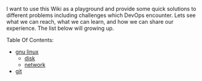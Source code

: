 I want to use this Wiki as a playground and provide some quick solutions to different problems including challenges which DevOps encounter. Lets see what we can reach, what we can learn, and how we can share our experience.
The list below will growing up.

Table Of Contents:
* [gnu linux](gnu-linux.md)
  * [disk](gnu-linux-disk.md)
  * [network](gnu-linux-network.md)
* [git](git.md)
